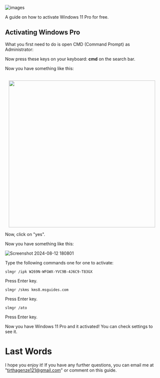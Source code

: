 ![images](https://github.com/user-attachments/assets/fe5508da-e132-491f-813b-2335edec9973)

A guide on how to activate Windows 11 Pro for free.

## Activating Windows Pro

What you first need to do is open CMD (Command Prompt) as Administrator:

Now press these keys on your keyboard: <b>cmd</b> on the search bar.

Now you have something like this:

<p align="center">
  <br><img src="https://github.com/NiREvil/workers-cloudflare/blob/main/Other/pics/win1.png" width="480px">
</p>

Now, click on "yes".

Now you have something like this:

![Screenshot 2024-08-12 180801](https://github.com/user-attachments/assets/a04a67d1-c161-4f79-a06d-c93f269c112a)

Type the following commands one for one to activate:

``slmgr /ipk W269N-WFGWX-YVC9B-4J6C9-T83GX``

Press Enter key.

``slmgr /skms kms8.msguides.com``

Press Enter key.

``slmgr /ato``

Press Enter key.
 
Now you have Windows 11 Pro and it activated! You can check settings to see it.

# Last Words
I hope you enjoy it!
If you have any further questions, you can email me at "tirthagenze121@gmail.com" or comment on this guide.
